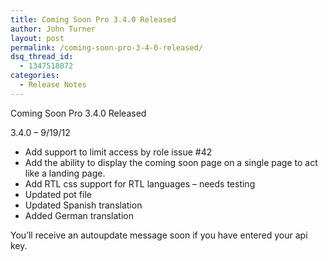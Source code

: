 ```yaml
---
title: Coming Soon Pro 3.4.0 Released
author: John Turner
layout: post
permalink: /coming-soon-pro-3-4-0-released/
dsq_thread_id:
  - 1347518072
categories:
  - Release Notes
---
```

Coming Soon Pro 3.4.0 Released

3.4.0 &#8211; 9/19/12

* Add support to limit access by role issue #42  
* Add the ability to display the coming soon page on a single page to act like a landing page.  
* Add RTL css support for RTL languages &#8211; needs testing  
* Updated pot file  
* Updated Spanish translation  
* Added German translation

You&#8217;ll receive an autoupdate message soon if you have entered your api key.